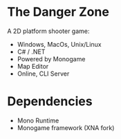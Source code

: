 # The Danger Zone

A 2D platform shooter game:
- Windows, MacOs, Unix/Linux
- C# / .NET
- Powered by Monogame
- Map Editor
- Online, CLI Server

# Dependencies
- Mono Runtime
- Monogame framework (XNA fork)
